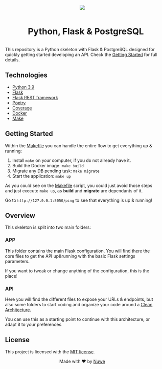 <div align="center">
<img align="center"  width="auto" height="auto" src="https://nuwe.io/images/Group-3-3.png" />
<br/>

<div id="user-content-toc">
  <ul>
    <summary><h1 style="display: inline-block;">Python, Flask & PostgreSQL</h1></summary>
  </ul>
</div>

</div>

This repository is a Python skeleton with Flask & PostgreSQL designed for quickly getting started developing an API.
Check the [Getting Started](#getting-started) for full details.

## Technologies

- [Python 3.9](https://www.python.org/downloads/release/python-390/)
- [Flask](https://flask.palletsprojects.com/en/2.0.x/)
- [Flask REST framework](https://flask-restful.readthedocs.io/en/latest/)
- [Poetry](https://python-poetry.org/)
- [Coverage](https://coverage.readthedocs.io/en/6.3.1/)
- [Docker](https://www.docker.com/)
- [Make](https://www.gnu.org/software/make/manual/make.html)

## Getting Started

Within the [Makefile](Makefile) you can handle the entire flow to get everything up & running:

1. Install `make` on your computer, if you do not already have it.
2. Build the Docker image: `make build`
3. Migrate any DB pending task: `make migrate`
4. Start the application: `make up`

As you could see on the [Makefile](Makefile) script, you could just avoid those steps and just execute `make up`, as
**build** and **migrate** are dependants of it.

Go to `http://127.0.0.1:5050/ping` to see that everything is up & running!

## Overview

This skeleton is split into two main folders:

### APP

This folder contains the main Flask configuration. You will find there the core files to get the API up&running with the
basic Flask settings parameters.

If you want to tweak or change anything of the configuration, this is the place!

### API

Here you will find the different files to expose your URLs & endpoints, but also some folders to start coding and
organize your code around
a [Clean Architecture](https://blog.cleancoder.com/uncle-bob/2012/08/13/the-clean-architecture.html).

You can use this as a starting point to continue with this architecture, or adapt it to your preferences.

## License

This project is licensed with the [MIT license](LICENSE).

<p align="center">
  Made with ❤️ by <a href="https://nuwe.io">Nuwe</a>
</p>
